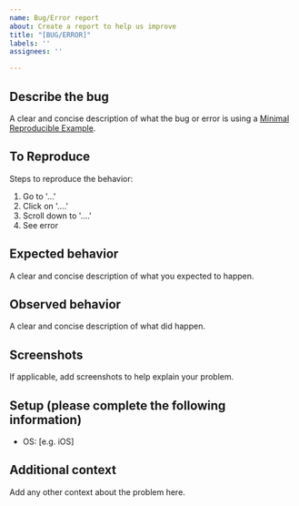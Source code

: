 ```yaml
---
name: Bug/Error report
about: Create a report to help us improve
title: "[BUG/ERROR]"
labels: ''
assignees: ''

---
```


## Describe the bug

A clear and concise description of what the bug or error is using a [Minimal Reproducible Example](https://en.wikipedia.org/wiki/Minimal_reproducible_example). 

## To Reproduce

Steps to reproduce the behavior:
1. Go to '...'
2. Click on '....'
3. Scroll down to '....'
4. See error

## Expected behavior

A clear and concise description of what you expected to happen.

## Observed behavior 

A clear and concise description of what did happen. 

## Screenshots 

If applicable, add screenshots to help explain your problem.

## Setup (please complete the following information)
 - OS: [e.g. iOS]

## Additional context

Add any other context about the problem here.
